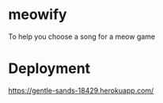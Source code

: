# meowify
To help you choose a song for a meow game

# Deployment
https://gentle-sands-18429.herokuapp.com/
